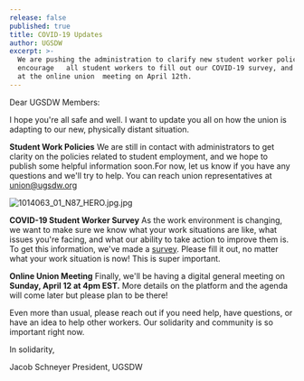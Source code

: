 ```yaml
---
release: false
published: true
title: COVID-19 Updates
author: UGSDW
excerpt: >-
  We are pushing the administration to clarify new student worker policies. We
  encourage   all student workers to fill out our COVID-19 survey, and join us
  at the online union  meeting on April 12th.
---
```

Dear UGSDW Members:

I hope you're all safe and well. I want to update you all on how the union is adapting to our new, physically distant situation. 

**Student Work Policies**
We are still in contact with administrators to get clarity on the policies related to student employment, and we hope to publish some helpful information soon.For now, let us know if you have any questions and we'll try to help. You can reach union representatives at union@ugsdw.org 

![1014063_01_N87_HERO.jpg.jpg]({{site.baseurl}}/assets/news/1014063_01_N87_HERO.jpg.jpg)

**COVID-19 Student Worker Survey**
As the work environment is changing, we want to make sure we know what your work situations are like, what issues you're facing, and what our ability to take action to improve them is. To get this information, we've made a [survey](https://forms.gle/efvfjbrB4NHq3Vpn7). Please fill it out, no matter what your work situation is now! This is super important.

**Online Union Meeting**
Finally, we'll be having a digital general meeting on **Sunday, April 12 at 4pm EST.** More details on the platform and the agenda will come later but please plan to be there! 

Even more than usual, please reach out if you need help, have questions, or have an idea to help other workers.  Our solidarity and community is so important right now.

In solidarity,

Jacob Schneyer 
President, UGSDW
